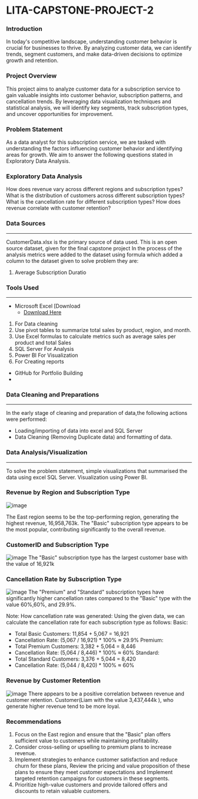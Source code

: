 # LITA-CAPSTONE-PROJECT-2

### Introduction
In today's competitive landscape, understanding customer behavior is crucial for businesses to thrive. By analyzing customer data, we can identify trends, segment customers, and make data-driven decisions to optimize growth and retention.
### Project Overview
This project aims to analyze customer data for a subscription service to gain valuable insights into customer behavior, subscription patterns, and cancellation trends. By leveraging data visualization techniques and statistical analysis, we will identify key segments, track subscription types, and uncover opportunities for improvement.
### Problem Statement
As a data analyst for this subscription service, we are tasked with understanding the factors influencing customer behavior and identifying areas for growth. We aim to answer the following questions stated in Exploratory Data Analysis.

### Exploratory Data Analysis
How does revenue vary across different regions and subscription types?
What is the distribution of customers across different subscription types?
What is the cancellation rate for different subscription types?
How does revenue correlate with customer retention?

### Data Sources
---
CustomerData.xlsx is the primary source of data used. This is an open source dataset, given for the final capstone project
In the process of the analysis  metrics were added to the dataset using formula which added a column to the dataset given to solve problem they are:
1. Average Subscription Duratio

### Tools Used
---
- Microsoft Excel  [Download
   - [Download Here](https://Microsoft.com)
1. For Data cleaning
2. Use pivot tables to summarize total sales by product, region, and month.
3. Use Excel formulas to calculate metrics such as average sales per product and 
   total Sales
5. SQL Server For Analysis
6. Power BI For Visualization
7. For Creating reports
- GitHub for Portfolio Building
- 

### Data Cleaning and Preparations
---

In the early stage of cleaning and preparation of data,the following actions were performed:

- Loading/importing of data into excel and SQL Server
- Data Cleaning (Removing Duplicate data) and formatting of data.


### Data Analysis/Visualization
---
To solve the problem statement, simple visualizations that summarised the data using excel  SQL Server. Visualization using Power BI.

###  Revenue by Region and Subscription Type

![image](https://github.com/user-attachments/assets/6085d7d1-9f7a-4bac-b359-08dd4701b4ae)

The East region seems to be the top-performing region, generating the highest revenue, 16,958,763k.  The "Basic" subscription type appears to be the most popular, contributing significantly to the overall revenue. 

### CustomerID and Subscription Type

![image](https://github.com/user-attachments/assets/2603d42b-57b8-41c7-b2bf-ce66cfb14112)
 The "Basic" subscription type has the largest customer base with the value of 16,921k

### Cancellation Rate by Subscription Type

![image](https://github.com/user-attachments/assets/c9d79b3a-c4f5-46ed-834f-27eebca62dd8)
 The "Premium" and "Standard" subscription types have significantly higher cancellation rates compared to the "Basic" type with the value  60%,60%, and 29.9%.

Note: How cancellation rate was generated:
Using the given data, we can calculate the cancellation rate for each subscription type as follows:
Basic:
 * Total Basic Customers: 11,854 + 5,067 = 16,921
 * Cancellation Rate: (5,067 / 16,921) * 100% ≈ 29.9%
Premium:
 * Total Premium Customers: 3,382 + 5,064 = 8,446
 * Cancellation Rate: (5,064 / 8,446) * 100% ≈ 60%
Standard:
 * Total Standard Customers: 3,376 + 5,044 = 8,420
 * Cancellation Rate: (5,044 / 8,420) * 100% ≈ 60%

### Revenue by Customer Retention

![image](https://github.com/user-attachments/assets/2099181c-e682-45cf-8c2c-1f690fa5828d)
There appears to be a positive correlation between revenue and customer retention. Customer(Liam with the value 3,437,444k
), who generate higher revenue tend to be more loyal.
 

### Recommendations 
1. Focus on the East region and ensure that the "Basic" plan offers sufficient value to customers while maintaining profitability.
2. Consider cross-selling or upselling to premium plans to increase revenue.
3. Implement strategies to enhance customer satisfaction and reduce churn for these plans, Review the pricing and value proposition of these
   plans to ensure they meet customer expectations and Implement targeted retention campaigns for customers in these segments.
4. Prioritize high-value customers and provide tailored offers and discounts to retain valuable customers.


